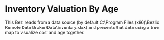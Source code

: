# Inventory Valuation By Age
This Bezl reads from a data source (by default C:\Program Files (x86)\Bezlio Remote Data Broker\Data\inventory.xlsx) and presents that data using a tree map to visualize cost and age together.
